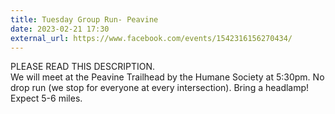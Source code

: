 ```yaml
---
title: Tuesday Group Run- Peavine
date: 2023-02-21 17:30
external_url: https://www.facebook.com/events/1542316156270434/
---
```

PLEASE READ THIS DESCRIPTION. <br>
  We will meet at the Peavine Trailhead by the Humane Society at 5&#58;30pm. No drop run (we stop for everyone at every intersection). Bring a headlamp!<br>
  Expect 5-6 miles.<br>
  <br>
  
